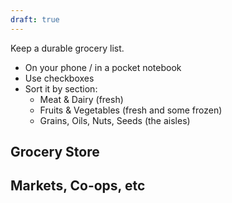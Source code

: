 ```yaml
---
draft: true
---
```


Keep a durable grocery list.
- On your phone / in a pocket notebook
- Use checkboxes
- Sort it by section:
	- Meat & Dairy (fresh)
	- Fruits & Vegetables (fresh and some frozen)
	- Grains, Oils, Nuts, Seeds (the aisles)

## Grocery Store

## Markets, Co-ops, etc


